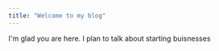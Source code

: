 ```yaml
---
title: "Welcome to my blog"
---
```


I'm glad you are here. I plan to talk about starting buisnesses
